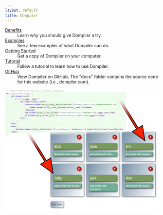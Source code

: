```yaml
---
layout: default
title: Dompiler
---
```


<dl>
    <dt>
        <a href="benefits/">Benefits</a>
    </dt>
    <dd>
        Learn why you should give Dompiler a try.
    </dd>
    <dt>
        <a href="examples/">Examples</a>
    </dt>
    <dd>
        See a few examples of what Dompiler can do.
    </dd>
    <dt>
        <a href="tutorial/getting-started/">Getting Started</a>
    </dt>
    <dd>
        Get a copy of Dompiler on your computer.
    </dd>
    <dt>
        <a href="tutorial/">Tutorial</a>
    </dt>
    <dd>
        Follow a tutorial to learn how to use Dompiler.
    </dd>
    <dt>
        <a href="https://github.com/Nicholas-Westby/dompiler">GitHub</a>
    </dt>
    <dd>
        View Dompiler on GitHub. The "docs" folder contains the source code for this website (i.e., dompiler.com).
    </dd>
</dl>

![Dompiler Grid Example with Code](assets/images/code-and-grid-v2.png?raw=true "Dompiler Grid Example with Code")